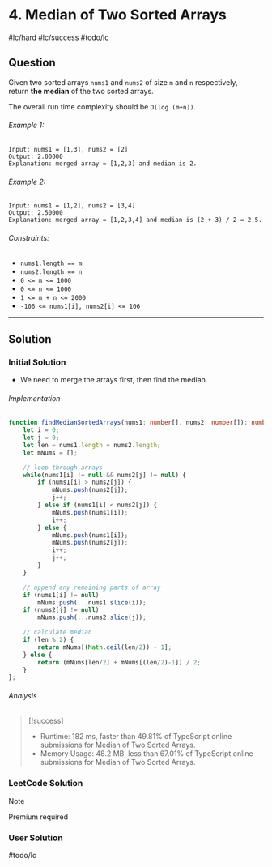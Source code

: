 # 4. Median of Two Sorted Arrays
#lc/hard #lc/success #todo/lc

## Question
Given two sorted arrays `nums1` and `nums2` of size `m` and `n` respectively, return **the median** of the two sorted arrays.

The overall run time complexity should be `O(log (m+n))`.

###### Example 1:
```
Input: nums1 = [1,3], nums2 = [2]
Output: 2.00000
Explanation: merged array = [1,2,3] and median is 2.
```

###### Example 2:
```
Input: nums1 = [1,2], nums2 = [3,4]
Output: 2.50000
Explanation: merged array = [1,2,3,4] and median is (2 + 3) / 2 = 2.5.
```

###### Constraints:
-   `nums1.length == m`
-   `nums2.length == n`
-   `0 <= m <= 1000`
-   `0 <= n <= 1000`
-   `1 <= m + n <= 2000`
-   `-106 <= nums1[i], nums2[i] <= 106`

---

## Solution
### Initial Solution
- We need to merge the arrays first, then find the median. 

###### Implementation
```typescript
function findMedianSortedArrays(nums1: number[], nums2: number[]): number {
    let i = 0;
    let j = 0;
    let len = nums1.length + nums2.length;
    let mNums = [];

	// loop through arrays
    while(nums1[i] != null && nums2[j] != null) {
        if (nums1[i] > nums2[j]) {
            mNums.push(nums2[j]);
            j++;
        } else if (nums1[i] < nums2[j]) {
            mNums.push(nums1[i]);
            i++;    
        } else {
            mNums.push(nums1[i]);
            mNums.push(nums2[j]);
            i++;
            j++;    
        }
    }

	// append any remaining parts of array
    if (nums1[i] != null)
        mNums.push(...nums1.slice(i));
    if (nums2[j] != null)
        mNums.push(...nums2.slice(j));    

	// calculate median
    if (len % 2) {
        return mNums[(Math.ceil(len/2)) - 1];
    } else {
        return (mNums[len/2] + mNums[(len/2)-1]) / 2;
    }
};
```

###### Analysis
> [!success]
> - Runtime: 182 ms, faster than 49.81% of TypeScript online submissions for Median of Two Sorted Arrays.
> - Memory Usage: 48.2 MB, less than 67.01% of TypeScript online submissions for Median of Two Sorted Arrays.

### LeetCode Solution
>[!Note]
>Premium required

### User Solution
#todo/lc 